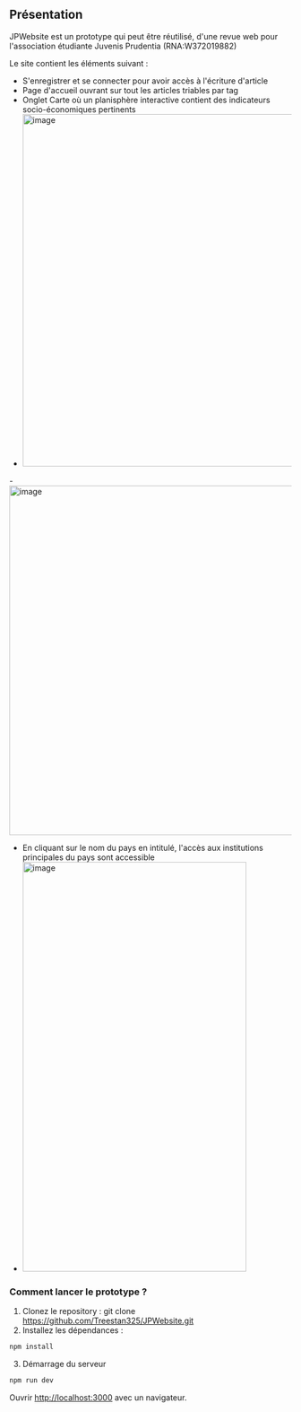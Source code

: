 
## Présentation
JPWebsite est un prototype qui peut être réutilisé, d'une revue web pour l'association étudiante Juvenis Prudentia (RNA:W372019882) 

Le site contient les éléments suivant : 
- S'enregistrer et se connecter pour avoir accès à l'écriture d'article
- Page d'accueil ouvrant sur tout les articles triables par tag
- Onglet Carte où un planisphère interactive contient des indicateurs socio-économiques pertinents
- <img width="1015" height="628" alt="image" src="https://github.com/user-attachments/assets/8957d98c-3074-4006-bfdb-79696f21e753" />
-<img width="682" height="623" alt="image" src="https://github.com/user-attachments/assets/13566062-d678-420f-84e6-3da10b2f39eb" />
- En cliquant sur le nom du pays en intitulé, l'accès aux institutions principales du pays sont accessible 
- <img width="399" height="730" alt="image" src="https://github.com/user-attachments/assets/926af738-1fab-4ac3-b653-f1cf20bd45c0" />



### Comment lancer le prototype ?

1. Clonez le repository : git clone https://github.com/Treestan325/JPWebsite.git
2. Installez les dépendances :

```bash
npm install
```
3. Démarrage du serveur

```bash
npm run dev
```

Ouvrir [http://localhost:3000](http://localhost:3000) avec un navigateur.
